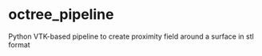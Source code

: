 # octree_pipeline
Python VTK-based pipeline to create proximity field around a surface in stl format

